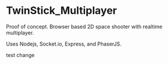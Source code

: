 # TwinStick_Multiplayer
Proof of concept. Browser based 2D space shooter with realtime multiplayer.

Uses Nodejs, Socket.io, Express, and PhaserJS.

test change
